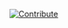 [![Contribute](https://www.eclipse.org/che/factory-contribute.svg)](https://che.openshift.io/f?url=https://raw.githubusercontent.com/azatsarynnyy/devfiles/master/connector-plugin/devfile.yml)
